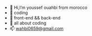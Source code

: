 - 👋 Hi,I’m youssef ouahbi from morocco
- 👀 coding
- 🌱 front-end && back-end
- 💞️ all about coding
- 📫 wahbi0659@gmail.com

<!---
youssefouahbi/youssefouahbi is a ✨ special ✨ repository because its `README.md` (this file) appears on your GitHub profile.
You can click the Preview link to take a look at your changes.
--->
